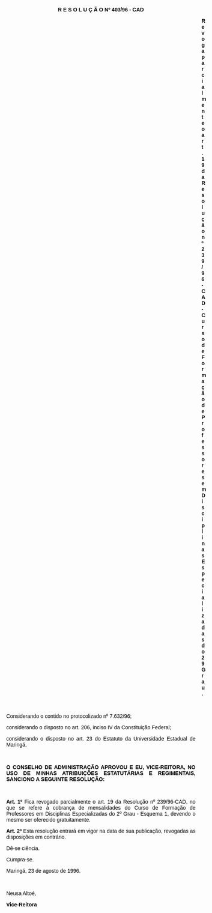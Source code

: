 <BODY TEXT="#000000">

<B><FONT FACE="Arial"><P ALIGN="CENTER">R E S O L U &Ccedil; &Atilde; O Nº 403/96 - CAD</P>
</B><P ALIGN="JUSTIFY"></P><DIR>
<DIR>
<DIR>
<DIR>
<DIR>
<DIR>
<DIR>
<DIR>
<DIR>
<DIR>
<DIR>
<DIR>
<DIR>

<B><P ALIGN="JUSTIFY">Revoga parcialmente o art. 19 da Resolu&ccedil;&atilde;o nº 239/96-CAD - Curso de Forma&ccedil;&atilde;o de Professores em Disciplinas Especializadas do 29 Grau.</P>
</B><P ALIGN="JUSTIFY"></P>
<P ALIGN="JUSTIFY">&nbsp;</P></DIR>
</DIR>
</DIR>
</DIR>
</DIR>
</DIR>
</DIR>
</DIR>
</DIR>
</DIR>
</DIR>
</DIR>
</DIR>

<P ALIGN="JUSTIFY">Considerando o contido no protocolizado nº 7.632/96; </P>
<P ALIGN="JUSTIFY">considerando o disposto no art. 206, inciso IV da Constitui&ccedil;&atilde;o Federal;</P>
<P ALIGN="JUSTIFY">considerando o disposto no art. 23 do Estatuto da Universidade Estadual de Maring&aacute;,</P>
<P ALIGN="JUSTIFY"></P>
<P ALIGN="JUSTIFY">&nbsp;</P>
<B><P ALIGN="JUSTIFY">O CONSELHO DE ADMINISTRA&Ccedil;&Atilde;O APROVOU E EU, VICE-REITORA, NO USO DE MINHAS ATRIBUI&Ccedil;&Otilde;ES ESTATUT&Aacute;RIAS E REGIMENTAIS, SANCIONO A SEGUINTE RESOLU&Ccedil;&Atilde;O:</P>
</B><P ALIGN="JUSTIFY"></P>
<P ALIGN="JUSTIFY">&nbsp;</P>
<B><P ALIGN="JUSTIFY">Art. 1º</B> Fica revogado parcialmente o art. 19 da Resolu&ccedil;&atilde;o nº 239/96-CAD, no que se refere &agrave; cobran&ccedil;a de mensalidades do Curso de Forma&ccedil;&atilde;o de Professores em Disciplinas Especializadas do 2º Grau - Esquema 1, devendo o mesmo ser oferecido gratuitamente.</P>
<B><P ALIGN="JUSTIFY">Art. 2º</B> Esta resolu&ccedil;&atilde;o entrar&aacute; em vigor na data de sua publica&ccedil;&atilde;o, revogadas as disposi&ccedil;&otilde;es em contr&aacute;rio. </P>
<P ALIGN="JUSTIFY">D&ecirc;-se ci&ecirc;ncia.</P>
<P ALIGN="JUSTIFY">Cumpra-se.</P>
<P ALIGN="JUSTIFY">Maring&aacute;, 23 de agosto de 1996.</P>
<P ALIGN="JUSTIFY"></P>
<P ALIGN="JUSTIFY">&nbsp;</P>
<P ALIGN="JUSTIFY">Neusa Alto&eacute;,</P>
<B><P ALIGN="JUSTIFY">Vice-Reitora </P></B></FONT></BODY>
